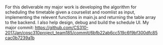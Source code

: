 For this deliverable my major work is developing the algorithm for scheduling the timetable given a courselist and roomlist as input, implementing the relevent functions in main.js and returning the table array to the backend. I also help design, debug and build the schedule UI. 
 My major commit: https://github.com/CS310-2017Jan/cpsc310project_team185/commit/6bfb22ab6cc519c6f9bf300dfc85cac0b7239a1b
